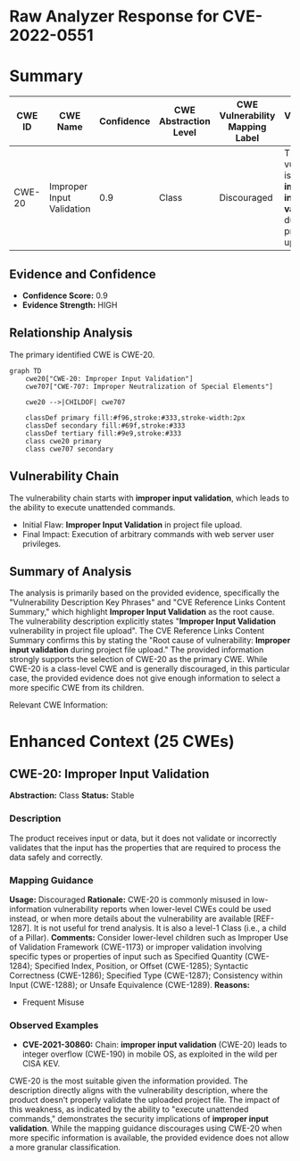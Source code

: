 # Raw Analyzer Response for CVE-2022-0551

# Summary
| CWE ID | CWE Name | Confidence | CWE Abstraction Level | CWE Vulnerability Mapping Label | CWE-Vulnerability Mapping Notes |
|---|---|---|---|---|---|
| CWE-20 | Improper Input Validation | 0.9 | Class | Discouraged | The vulnerability is due to the **improper input validation** during project file upload. |

## Evidence and Confidence

*   **Confidence Score:** 0.9
*   **Evidence Strength:** HIGH

## Relationship Analysis
The primary identified CWE is CWE-20.

```mermaid
graph TD
    cwe20["CWE-20: Improper Input Validation"]
    cwe707["CWE-707: Improper Neutralization of Special Elements"]

    cwe20 -->|CHILDOF| cwe707

    classDef primary fill:#f96,stroke:#333,stroke-width:2px
    classDef secondary fill:#69f,stroke:#333
    classDef tertiary fill:#9e9,stroke:#333
    class cwe20 primary
    class cwe707 secondary
```

## Vulnerability Chain
The vulnerability chain starts with **improper input validation**, which leads to the ability to execute unattended commands.
  - Initial Flaw: **Improper Input Validation** in project file upload.
  - Final Impact: Execution of arbitrary commands with web server user privileges.

## Summary of Analysis
The analysis is primarily based on the provided evidence, specifically the "Vulnerability Description Key Phrases" and "CVE Reference Links Content Summary," which highlight **Improper Input Validation** as the root cause.
The vulnerability description explicitly states "**Improper Input Validation** vulnerability in project file upload". The CVE Reference Links Content Summary confirms this by stating the "Root cause of vulnerability: **Improper input validation** during project file upload."
The provided information strongly supports the selection of CWE-20 as the primary CWE. While CWE-20 is a class-level CWE and is generally discouraged, in this particular case, the provided evidence does not give enough information to select a more specific CWE from its children.

Relevant CWE Information:

# Enhanced Context (25 CWEs)

## CWE-20: Improper Input Validation
**Abstraction:** Class
**Status:** Stable

### Description
The product receives input or data, but it does
        not validate or incorrectly validates that the input has the
        properties that are required to process the data safely and
        correctly.
### Mapping Guidance
**Usage:** Discouraged
**Rationale:** CWE-20 is commonly misused in low-information vulnerability reports when lower-level CWEs could be used instead, or when more details about the vulnerability are available [REF-1287]. It is not useful for trend analysis. It is also a level-1 Class (i.e., a child of a Pillar).
**Comments:** Consider lower-level children such as Improper Use of Validation Framework (CWE-1173) or improper validation involving specific types or properties of input such as Specified Quantity (CWE-1284); Specified Index, Position, or Offset (CWE-1285); Syntactic Correctness (CWE-1286); Specified Type (CWE-1287); Consistency within Input (CWE-1288); or Unsafe Equivalence (CWE-1289).
**Reasons:**
- Frequent Misuse

### Observed Examples
- **CVE-2021-30860:** Chain: **improper input validation** (CWE-20) leads to integer overflow (CWE-190) in mobile OS, as exploited in the wild per CISA KEV.

CWE-20 is the most suitable given the information provided. The description directly aligns with the vulnerability description, where the product doesn't properly validate the uploaded project file. The impact of this weakness, as indicated by the ability to "execute unattended commands," demonstrates the security implications of **improper input validation**. While the mapping guidance discourages using CWE-20 when more specific information is available, the provided evidence does not allow a more granular classification.